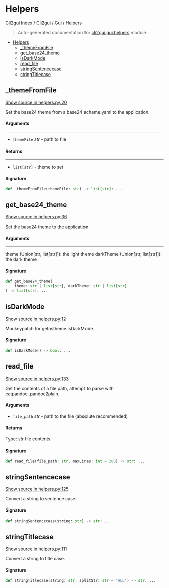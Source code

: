 # Helpers

[Cli2gui Index](../../README.md#cli2gui-index) / [Cli2gui](../index.md#cli2gui) / [Gui](./index.md#gui) / Helpers

> Auto-generated documentation for [cli2gui.gui.helpers](../../../../cli2gui/gui/helpers.py) module.

- [Helpers](#helpers)
  - [_themeFromFile](#_themefromfile)
  - [get_base24_theme](#get_base24_theme)
  - [isDarkMode](#isdarkmode)
  - [read_file](#read_file)
  - [stringSentencecase](#stringsentencecase)
  - [stringTitlecase](#stringtitlecase)

## _themeFromFile

[Show source in helpers.py:20](../../../../cli2gui/gui/helpers.py#L20)

Set the base24 theme from a base24 scheme.yaml to the application.

#### Arguments

----
 - `themeFile` *str* - path to file

#### Returns

-------
 - `list[str]` - theme to set

#### Signature

```python
def _themeFromFile(themeFile: str) -> list[str]: ...
```



## get_base24_theme

[Show source in helpers.py:36](../../../../cli2gui/gui/helpers.py#L36)

Set the base24 theme to the application.

#### Arguments

----
 theme (Union[str, list[str]]): the light theme
 darkTheme (Union[str, list[str]]): the dark theme

#### Signature

```python
def get_base24_theme(
    theme: str | list[str], darkTheme: str | list[str]
) -> list[str]: ...
```



## isDarkMode

[Show source in helpers.py:12](../../../../cli2gui/gui/helpers.py#L12)

Monkeypatch for getostheme.isDarkMode.

#### Signature

```python
def isDarkMode() -> bool: ...
```



## read_file

[Show source in helpers.py:133](../../../../cli2gui/gui/helpers.py#L133)

Get the contents of a file path, attempt to parse with catpandoc..pandoc2plain.

#### Arguments

- `file_path` *str* - path to the file (absolute recommended)

#### Returns

Type: *str*
file contents

#### Signature

```python
def read_file(file_path: str, maxLines: int = 200) -> str: ...
```



## stringSentencecase

[Show source in helpers.py:125](../../../../cli2gui/gui/helpers.py#L125)

Convert a string to sentence case.

#### Signature

```python
def stringSentencecase(string: str) -> str: ...
```



## stringTitlecase

[Show source in helpers.py:111](../../../../cli2gui/gui/helpers.py#L111)

Convert a string to title case.

#### Signature

```python
def stringTitlecase(string: str, splitStr: str = "ALL") -> str: ...
```